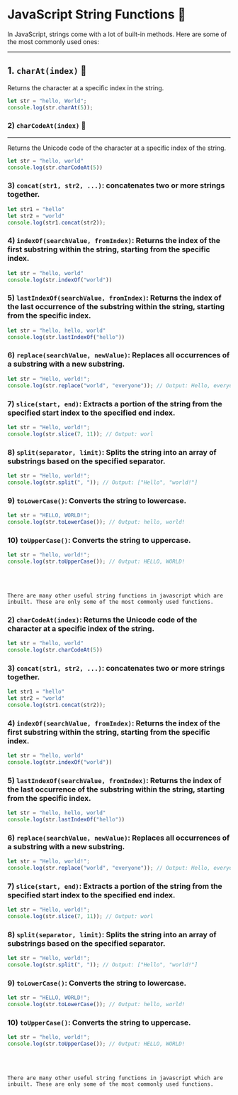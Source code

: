 # JavaScript String Functions 🧵

In JavaScript, strings come with a lot of built-in methods. Here are some of the most commonly used ones:

---

## 1. `charAt(index)` 📌

Returns the character at a specific index in the string.

```javascript
let str = "hello, World";
console.log(str.charAt(5));
```
### 2) `charCodeAt(index)`  🔢
---

  Returns the Unicode code of the character at a specific index of the string.

``` javascript 
let str = "hello, world"
console.log(str.charCodeAt(5))
```

### 3) `concat(str1, str2, ...)`: concatenates two or more strings together.

```javascript
let str1 = "hello"
let str2 = "world"
console.log(str1.concat(str2));
```

### 4) `indexOf(searchValue, fromIndex)`: Returns the index of the first substring within the string, starting from the specific index.
```javascript
let str = "hello, world"
console.log(str.indexOf("world"))
```

### 5) `lastIndexOf(searchValue, fromIndex)`: Returns the index of the last occurrence of the substring within the string, starting from the specific index.
```javascript 
let str = "hello, hello, world"
console.log(str.lastIndexOf("hello"))
```

### 6) `replace(searchValue, newValue)`: Replaces all occurrences of a substring with a new substring.
```javascript
let str = "Hello, world!";
console.log(str.replace("world", "everyone")); // Output: Hello, everyone!
```

### 7) `slice(start, end)`: Extracts a portion of the string from the specified start index to the specified end index.
```javascript
let str = "Hello, world!";
console.log(str.slice(7, 11)); // Output: worl
```

### 8) `split(separator, limit)`: Splits the string into an array of substrings based on the specified separator.
```javascript
let str = "Hello, world!";
console.log(str.split(", ")); // Output: ["Hello", "world!"]
```

### 9) `toLowerCase()`: Converts the string to lowercase.
```javascript
let str = "HELLO, WORLD!";
console.log(str.toLowerCase()); // Output: hello, world!
```

### 10)  `toUpperCase()`: Converts the string to uppercase.
```javascript
let str = "hello, world!";
console.log(str.toUpperCase()); // Output: HELLO, WORLD!
```
<br>
<br>


    There are many other useful string functions in javascript which are inbuilt. These are only some of the most commonly used functions.    


### 2) `charCodeAt(index)`:  Returns the Unicode code of the character at a specific index of the string.

``` javascript 
let str = "hello, world"
console.log(str.charCodeAt(5))
```

### 3) `concat(str1, str2, ...)`: concatenates two or more strings together.

```javascript
let str1 = "hello"
let str2 = "world"
console.log(str1.concat(str2));
```

### 4) `indexOf(searchValue, fromIndex)`: Returns the index of the first substring within the string, starting from the specific index.
```javascript
let str = "hello, world"
console.log(str.indexOf("world"))
```

### 5) `lastIndexOf(searchValue, fromIndex)`: Returns the index of the last occurrence of the substring within the string, starting from the specific index.
```javascript 
let str = "hello, hello, world"
console.log(str.lastIndexOf("hello"))
```

### 6) `replace(searchValue, newValue)`: Replaces all occurrences of a substring with a new substring.
```javascript
let str = "Hello, world!";
console.log(str.replace("world", "everyone")); // Output: Hello, everyone!
```

### 7) `slice(start, end)`: Extracts a portion of the string from the specified start index to the specified end index.
```javascript
let str = "Hello, world!";
console.log(str.slice(7, 11)); // Output: worl
```

### 8) `split(separator, limit)`: Splits the string into an array of substrings based on the specified separator.
```javascript
let str = "Hello, world!";
console.log(str.split(", ")); // Output: ["Hello", "world!"]
```

### 9) `toLowerCase()`: Converts the string to lowercase.
```javascript
let str = "HELLO, WORLD!";
console.log(str.toLowerCase()); // Output: hello, world!
```

### 10)  `toUpperCase()`: Converts the string to uppercase.
```javascript
let str = "hello, world!";
console.log(str.toUpperCase()); // Output: HELLO, WORLD!
```
<br>
<br>


    There are many other useful string functions in javascript which are inbuilt. These are only some of the most commonly used functions. 